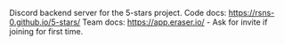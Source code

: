 Discord backend server for the 5-stars project.
Code docs: https://rsns-0.github.io/5-stars/
Team docs: https://app.eraser.io/ - Ask for invite if joining for first time.